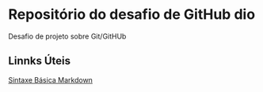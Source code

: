 # Repositório do desafio de GitHub dio
Desafio de projeto sobre Git/GitHUb

## Linnks Úteis
[Sintaxe Básica Markdown](https://www.markdownguide.org/basic-syntax/)
